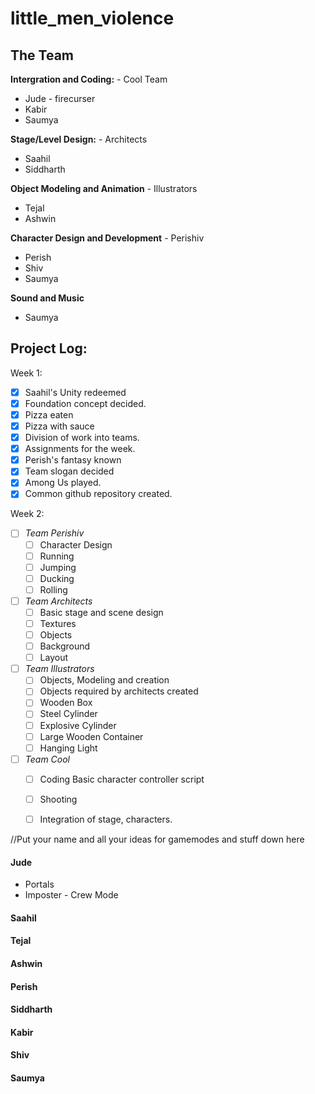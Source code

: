 # little_men_violence
##  The Team
 **Intergration and Coding:** - Cool Team
 
 - Jude - firecurser
 - Kabir
- Saumya

 **Stage/Level Design:** - Architects
 - Saahil
  - Siddharth

 
  **Object Modeling and Animation** - Illustrators
  -  Tejal
   - Ashwin
  
  **Character Design and Development** - Perishiv
   - Perish
   - Shiv
- Saumya
	
**Sound and Music** 
- Saumya


## Project Log:
Week 1: 
 - [x] Saahil's Unity redeemed
 - [x] Foundation concept decided. 
 - [x] Pizza eaten 
 - [x] Pizza with sauce 
 - [x] Division of work into teams. 
 - [x] Assignments for the week. 
 - [x]   Perish's fantasy known
 - [x] Team slogan decided 
 - [x] Among Us played.
 - [x]  Common github repository created.
 
Week 2:
 - [ ] *Team Perishiv*
	- [ ] Character Design 
	- [ ] Running
	- [ ] Jumping
	- [ ]  Ducking
	- [ ] Rolling
- [ ] *Team Architects*
	- [ ] Basic stage and scene design
	- [ ] Textures 
	- [ ] Objects 
	- [ ] Background 
	- [ ] Layout 

- [ ] *Team Illustrators*
	- [ ] Objects, Modeling and creation
	- [ ] Objects required by architects created 
	- [ ] Wooden Box
	- [ ] Steel Cylinder
	- [ ] Explosive Cylinder
	- [ ] Large Wooden Container
	- [ ] Hanging Light
	
- [ ] *Team Cool*
	- [ ] Coding Basic character controller script
	- [ ] Shooting 
	- [ ] Integration of stage, characters. 



//Put your name and all your ideas for gamemodes and stuff down here

#### Jude

 - Portals
 - Imposter - Crew Mode

#### Saahil

#### Tejal

#### Ashwin

#### Perish

#### Siddharth

#### Kabir

#### Shiv

#### Saumya
